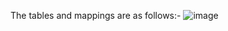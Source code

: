 The tables and mappings are as follows:-
![image](https://github.com/KarthigaGurusamy/Knowledge-Training/assets/145537707/e7aa7016-d778-44e9-a00f-51c7ddba3beb)
